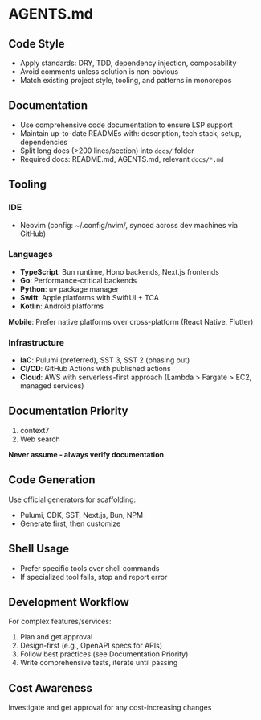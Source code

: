 # AGENTS.md

## Code Style
- Apply standards: DRY, TDD, dependency injection, composability
- Avoid comments unless solution is non-obvious
- Match existing project style, tooling, and patterns in monorepos

## Documentation
- Use comprehensive code documentation to ensure LSP support
- Maintain up-to-date READMEs with: description, tech stack, setup, dependencies
- Split long docs (>200 lines/section) into `docs/` folder
- Required docs: README.md, AGENTS.md, relevant `docs/*.md`

## Tooling

### IDE
- Neovim (config: ~/.config/nvim/, synced across dev machines via GitHub)

### Languages
- **TypeScript**: Bun runtime, Hono backends, Next.js frontends
- **Go**: Performance-critical backends
- **Python**: uv package manager
- **Swift**: Apple platforms with SwiftUI + TCA
- **Kotlin**: Android platforms

**Mobile**: Prefer native platforms over cross-platform (React Native, Flutter)

### Infrastructure
- **IaC**: Pulumi (preferred), SST 3, SST 2 (phasing out)
- **CI/CD**: GitHub Actions with published actions
- **Cloud**: AWS with serverless-first approach (Lambda > Fargate > EC2, managed services)

## Documentation Priority
1. context7
2. Web search

**Never assume - always verify documentation**

## Code Generation
Use official generators for scaffolding:
- Pulumi, CDK, SST, Next.js, Bun, NPM
- Generate first, then customize

## Shell Usage
- Prefer specific tools over shell commands
- If specialized tool fails, stop and report error

## Development Workflow
For complex features/services:

1. Plan and get approval
2. Design-first (e.g., OpenAPI specs for APIs)
3. Follow best practices (see Documentation Priority)
4. Write comprehensive tests, iterate until passing

## Cost Awareness
Investigate and get approval for any cost-increasing changes
